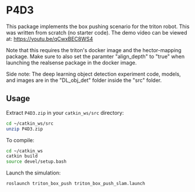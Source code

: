 # P4D3

This package implements the box pushing scenario for the triton robot. This was written from scratch (no starter code). The demo video can be viewed at: https://youtu.be/qCwxBEC8WS4

Note that this requires the triton's docker image and the hector-mapping package. Make sure to also set the paramter "align_depth" to "true" when launching the realsense package in the docker image. 

Side note: The deep learning object detection experiment code, models, and images are in the "DL_obj_det" folder inside the "src" folder.

## Usage

Extract `P4D3.zip` in your `catkin_ws/src` directory:
```bash
cd ~/catkin_ws/src
unzip P4D3.zip
```

To compile: 
```bash
cd ~/catkin_ws
catkin build
source devel/setup.bash
```

Launch the simulation:
```bash
roslaunch triton_box_push triton_box_push_slam.launch
```

